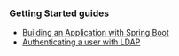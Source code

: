 ### Getting Started guides

* [Building an Application with Spring Boot][gs-spring-boot]
* [Authenticating a user with LDAP][gs-authenticating-ldap]

[gs-spring-boot]: /guides/gs/spring-boot
[gs-authenticating-ldap]: /guides/gs/authenticating-ldap